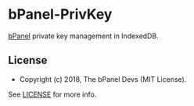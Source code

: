 bPanel-PrivKey
====

[bPanel][bpanel] private key management in IndexedDB.

## License
- Copyright (c) 2018, The bPanel Devs (MIT License).

See [LICENSE][LICENSE] for more info.

[LICENSE]: ./LICENSE
[bpanel]: https://github.com/bpanel-org/bpanel
